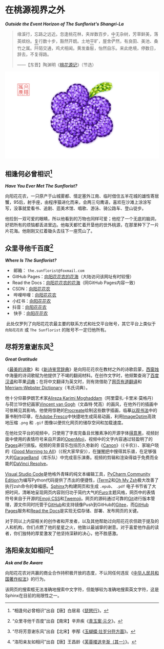 <!-- Created by 向阳花花农 (The Sunflorist) on 2024-11-22. -->
<!-- The Sunflorist's Shangri-La © 2024 by The Sunflorist is licensed under CC BY-NC-SA 4.0, all rights reserved. -->

# 在桃源视界之外

***Outside the Event Horizon of The Sunflorist's Shangri-La***

> 缘溪行，忘路之远近。忽逢桃花林，夹岸数百步，中无杂树，芳草鲜美，落英缤纷。复行数十步，豁然开朗。土地平旷，屋舍<ruby>俨<rt>yǎn</rt></ruby>然，有良田、美池、桑竹之属。<ruby>阡<rt>qiān</rt></ruby>陌交通，鸡犬相闻。黄发垂<ruby>髫<rt>tiáo</rt></ruby>，怡然自乐。来此绝境，停数日，辞去，不复得路。
> <p class="attribution">——【东晋】陶渊明《<a href="https://hanyu.baidu.com/shici/detail?pid=f3f889357df84af681cfc55098ced685">桃花源记</a>》（节选）</p>

<img src="../_images/Grapes.png" alt="Grapes" class="bg-transparent align-center">

## 相逢何必曾相识[^meet]

[^meet]: “相逢何必曾相识”出自【唐】白居易《[琵琶行](https://hanyu.baidu.com/shici/detail?pid=6ff89da8748543edae25fb5e69266d20)》。

***Have You Ever Met The Sunflorist?***

<i class="em-svg em-crab" aria-role="presentation" aria-label="CRAB"></i> 向阳花花农，一只原产于山城雾都、情定塞外江南、临时借住五羊花城的雄性寄居蟹，95后，射手座，由程序猿进化而来，会两三句鹰语，喜欢在沙滩上涂涂写写，没事就爱看书、追剧、逛美术馆、唱歌、游泳、骑公路车、登山徒步。

<i class="em-svg em-four_leaf_clover" aria-role="presentation" aria-label="FOUR LEAF CLOVER"></i> 他捡到一双可爱的眼睛，所以他看到的万物也同样可爱；他挖了一个无底的脑洞，好把所有的烦恼都丢进里边。他每天都忙着开垦他的世外桃源，在那里种下了一片片花海。他刚刚又扛着锄头去往下一座荒山了。

## 众里寻他千百度[^find]

[^find]: “众里寻他千百度”出自【南宋】辛弃疾《[青玉案·元夕](https://hanyu.baidu.com/shici/detail?pid=01ff0324e5f94a4b852ced5c148e76ef)》。

***Where Is The Sunflorist?***

- <i class="em-svg em-e-mail" aria-role="presentation" aria-label="E-MAIL SYMBOL"></i>️ 邮箱： `the.sunflorist@foxmail.com`
- <i class="em-svg em-octopus" aria-role="presentation" aria-label="OCTOPUS"></i> GitHub Pages：[向阳花花农的花海](https://the-sunflorist.github.io)（大陆访问该网址有时较慢）
- <i class="em-svg em-page_facing_up" aria-role="presentation" aria-label="PAGE FACING UP"></i> Read the Docs：[向阳花花农的花海](https://the-sunflorist.readthedocs.io)（同GitHub Pages内容一致）
- <i class="em-svg em-gorilla" aria-role="presentation" aria-label="GORILLA"></i> CSDN：[向阳花花农](https://blog.csdn.net/The_Sunflorist)
- <i class="em-svg em-b" aria-role="presentation" aria-label="NEGATIVE SQUARED LATIN CAPITAL LETTER B"></i>️ 哔哩哔哩：[向阳花花农](https://b23.tv/LYPNKUD)
- <i class="em-svg em-closed_book" aria-role="presentation" aria-label="CLOSED BOOK"></i> 小红书：[向阳花花农](https://www.xiaohongshu.com/user/profile/64e87c4d0000000001007b8c)
- <i class="em-svg em-dizzy_face" aria-role="presentation" aria-label="DIZZY FACE"></i> 抖音：[向阳花花农](https://v.douyin.com/irjwwk7E)
- <i class="em-svg em-raised_hand_with_fingers_splayed" aria-role="presentation" aria-label=""></i>️ 快手：[向阳花花农](https://v.kuaishou.com/PBJYYy)

<i class="em-svg em-warning" aria-role="presentation" aria-label="WARNING SIGN"></i>️ 此处仅罗列了向阳花花农最主要的联系方式和社交平台账号，其它平台上类似于 `向阳花花农` 或 `The Sunflorist` 的账号不一定归他所有。

## 尽将芳意谢东风[^thank]

[^thank]: “尽将芳意谢东风”出自【北宋】李邴《[玉蝴蝶·壮岁分符方面](https://hanyu.baidu.com/shici/detail?pid=2712388d07c64443b605ada843c4cab1)》。

***Great Gratitude***

<i class="em-svg em-books" aria-role="presentation" aria-label="BOOKS"></i> 《[最美的诗歌](https://book.douban.com/subject/5281009)》和《[新诗鉴赏辞典](https://book.douban.com/subject/30410475)》是向阳花花农在教材之外的诗歌启蒙，[西窗烛](https://www.xczim.com/app.html)中海量的诗词歌赋为他提供了不竭的翻阅材料。在创作文字时，他频繁查询了[百度汉语](https://hanyu.baidu.com)和苹果[词典](https://support.apple.com/zh-cn/guide/dictionary/welcome/mac)；在将中文翻译为英文时，则有效借助了[网页有道翻译](https://www.youdao.com)和[Merriam-Webster Dictionary](https://www.merriam-webster.com)（韦氏词典）。

<i class="em-svg em-art" aria-role="presentation" aria-label="ARTIST PALETTE"></i> 他十分仰慕伊朗艺术家[Alireza Karimi Moghaddam](https://www.instagram.com/alirezakarimimoghadam)（阿里雷扎·卡里米·莫格丹）与荷兰19世纪画家[Vincent van Gogh](https://www.vangoghmuseum.nl/en/art-and-stories/art/vincent-van-gogh)（文森特·梵高）的画风，在他外行的插画中可依稀见其影响。他使用惊艳的[Procreate](https://procreate.com/procreate)绘制这些数字插画，临摹[以观书法](https://apps.apple.com/app/id1351158526)中的篆书制作印章，在[Adobe Fresco](https://www.adobe.com/products/fresco.html)中快捷地生成简易动画，利用[ImageOptim](https://imageoptim.com)高效地压缩 `.png` 和 `.gif` 图像以便优化网页的储存空间和加载速度。

<i class="em-svg em-movie_camera" aria-role="presentation" aria-label="MOVIE CAMERA"></i> 在他社交平台的视频中，只使用了字库完备且优雅素净的开源字体[得意黑](https://github.com/atelier-anchor/smiley-sans)，视频封面中使用的表情符号来自开源的[OpenMoji](https://github.com/hfg-gmuend/openmoji)，视频中的文字内容通过轻盈明了的[Pages](https://support.apple.com/zh-cn/guide/pages/welcome/mac)进行排版。视频的背景音乐包括历久弥新的《[Canon](https://baike.baidu.com/item/卡农/574520)》（《卡农》）、家喻户晓的《[Good Morning to All](https://baike.baidu.com/item/英文生日歌/2559284#2)》（《祝大家早安》），在[弹琴吧](https://apps.apple.com/app/id1403263259)中搜得其乐谱，在足够强大的[GarageBand](https://www.apple.com/mac/garageband)（库乐队）中完成音乐演奏。视频的剪辑和渲染得益于免费而全能的[DaVinci Resolve](http://www.blackmagicdesign.com/products/davinciresolve)。

<i class="em-svg em-spider_web" aria-role="presentation" aria-label=""></i> [Visual Studio Code](https://code.visualstudio.com)是他格外青睐的纯文本编辑工具，[PyCharm Community Edition](https://www.jetbrains.com/pycharm)为编写Python代码提供了杰出的便捷性，[iTerm2](https://iterm2.com)和[Oh My Zsh](https://ohmyz.sh)极大改善了执行zsh命令的幸福感。[Sphinx](https://github.com/sphinx-doc/sphinx)为构建网页和生成 `.epub`、 `.pdf` 电子书节省了大把时间，清晰地呈现网页内容则归功于简约大气的[Furo](https://github.com/pradyunsg/furo)主题风格，网页中的表情符号来自于开源的[Emoji CSS](https://github.com/afeld/emoji-css)和[Twemoji](https://github.com/twitter/twemoji)。网页的源码通过可靠的[Git](https://git-scm.com)进行版本管理，源文件同时托管于[GitHub](https://github.com)和支持镜像Push到GitHub的[Gitee](https://gitee.com)，而[GitHub Pages](https://pages.github.com)服务和[Read the Docs](https://docs.readthedocs.io/en/stable/tutorial/index.html)是实现无偿存储、部署、发布网页的关键。

<i class="em-svg em-smiling_face_with_3_hearts" aria-role="presentation" aria-label="SMILING FACE WITH SMILING EYES AND THREE HEARTS"></i> 对于同以上内容相关的创作者和开发者，以及其他帮助过向阳花花农但疏于提及的人和机构，你们点燃了他的星星之火，他致以最诚挚的谢意。对于喜爱他作品的读者，你们独特的厚爱激发了他坚持深耕的决心，他不胜感激。

## 洛阳亲友如相问[^ask]

[^ask]: “洛阳亲友如相问”出自【唐】王昌龄《[芙蓉楼送辛渐（其一）](https://hanyu.baidu.com/shici/detail?pid=1a5807ae1201482395f62aa89699548f)》。

***Ask and Be Aware***

<i class="em-svg em-handshake" aria-role="presentation" aria-label="HANDSHAKE"></i> 向阳花花农对共赢的商业合作持积极开放的态度，不认同任何违反《[中华人民共和国著作权法](https://www.gov.cn/guoqing/2021-10/29/content_5647633.htm)》的行为。

<i class="em-svg em-lion_face" aria-role="presentation" aria-label="LION FACE"></i> 该网页的搜索框无法准确地搜索中文字符，但能够较为准确地搜索英文字符，这是Sphinx在目前的局限性之一。
